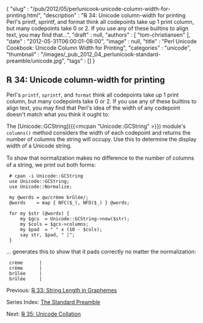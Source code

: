 {
   "slug" : "/pub/2012/05/perlunicook-unicode-column-width-for-printing.html",
   "description" : "℞ 34: Unicode column-width for printing Perl's printf, sprintf, and format think all codepoints take up 1 print column, but many codepoints take 0 or 2. If you use any of these builtins to align text, you may find that...",
   "draft" : null,
   "authors" : [
      "tom-christiansen"
   ],
   "date" : "2012-05-31T06:00:01-08:00",
   "image" : null,
   "title" : "Perl Unicode Cookbook: Unicode Column Width for Printing",
   "categories" : "unicode",
   "thumbnail" : "/images/_pub_2012_04_perlunicook-standard-preamble/unicode.jpg",
   "tags" : []
}



℞ 34: Unicode column-width for printing
---------------------------------------

Perl's `printf`, `sprintf`, and `format` think all codepoints take up 1 print column, but many codepoints take 0 or 2. If you use any of these builtins to align text, you may find that Perl's idea of the width of any codepoint doesn't match what you think it ought to.

The [Unicode::GCString]({{<mcpan "Unicode::GCString" >}}) module's `columns()` method considers the width of each codepoint and returns the number of columns the string will occupy. Use this to determine the display width of a Unicode string.

To show that normalization makes no diﬀerence to the number of columns of a string, we print out both forms:

     # cpan -i Unicode::GCString
     use Unicode::GCString;
     use Unicode::Normalize;

     my @words = qw/crème brûlée/;
     @words    = map { NFC($_), NFD($_) } @words;

     for my $str (@words) {
         my $gcs  = Unicode::GCString->new($str);
         my $cols = $gcs->columns;
         my $pad  = " " x (10 - $cols);
         say str, $pad, " |";
     }

... generates this to show that it pads correctly no matter the normalization:

     crème      |
     crème      |
     brûlée     |
     brûlée     |

Previous: [℞ 33: String Length in Graphemes](/pub/2012/05/perlunicook-string-length-in-graphemes.html)

Series Index: [The Standard Preamble](/pub/2012/04/perlunicook-standard-preamble.html)

Next: [℞ 35: Unicode Collation](/pub/2012/06/perlunicook-unicode-collation.html)
